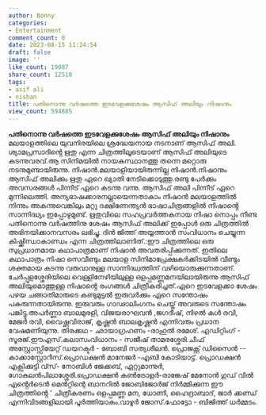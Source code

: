 ```yaml
---
author: Bonny
categories:
- Entertainment
comment_count: 0
date: 2023-08-15 11:24:54
draft: false
image: ''
like_count: 19087
share_count: 12518
tags:
- asif ali
- nishan
title: പതിനൊന്നു വർഷത്തെ ഇടവേളക്കുശേഷം ആസിഫ് അലിയും നിഷാനും
view_count: 594885
---
```


**പതിനൊന്നു വർഷത്തെ ഇടവേളക്കുശേഷം ആസിഫ് അലിയും നിഷാനും** മലയാളത്തിലെ യുവനിരയിലെ ശ്രദ്ധേയനായ നടനാണ് ആസിഫ് അലി. ശ്യാമപ്രസാദിൻ്റെ ഋതു എന്ന ചിത്രത്തിലൂടെയാണ് ആസിഫ് അലിയുടെ കടന്നുവരവ്.ആ സിനിമയിൽ നായകസ്ഥാനത്തു തന്നെ മറ്റൊരു നടനുമുണ്ടായിരുന്നു. നിഷാൻ.മലയാളിയായിരുന്നില്ല നിഷാൻ.നിഷാനും ആസിഫ് അലിക്കും ഋതു ഏറെ ഖ്യാതി നേടിക്കൊടുത്തു.രണ്ടു പേർക്കും അവസരങ്ങൾ പിന്നീട് ഏറെ കടന്നു വന്നു. ആസിഫ് അലി പിന്നീട് ഏറെ മുന്നിലെത്തി. അന്യഭാഷക്കാരനല്ലായെന്നതാകാം നിഷാൻ മലയാളത്തിൽ നിന്നും അകന്നുവെങ്കിലും മറ്റു ദക്ഷിണേന്ത്യൻ ഭാഷാചിത്രങ്ങളിൽ നിഷാൻ്റെ സാന്നിദ്ധ്യം ഇപ്പോഴുമുണ്ട്. [](http://13.232.38.164/wp-content/uploads/2023/08/fffffff-2.jpg)ഋതുവിലെ സഹപ്രവർത്തകനായ നിഷാ നൊപ്പം നീണ്ട പതിനൊന്നു വർഷത്തിനു ശേഷം ആസിഫ് അലിക്ക് ഇപ്പോൾ ഒരു ചിത്രത്തിൽ അഭിനയിക്കാനവസരം ലഭിച്ചു. ദിൻ ജിത്ത് അയ്യത്താൻ സംവിധാനം ചെയ്യുന്ന കിഷ്ക്കിന്ധാകാണ്ഡം എന്ന ചിത്രത്തിലാണിത്.:ഈ ചിത്രത്തിലെ ഒരു സുപ്രധാനമായ കഥാപാത്രമാണ് നിഷാൻ അവതരിപ്പിക്കുന്നത്. ഇതിലെ കഥാപാത്രം നിഷാ സെവീണ്ടും മലയാള സിനിമാപ്രേക്ഷകർക്കിടയിൽ വീണ്ടും ശക്തമായ കടന്നു വരുവാനുള്ള സാന്നിദ്ധ്വത്തിന് വഴിയൊരുക്കുന്നതാണ്. ചേർപ്പുളശ്ശേരിയിലെ വെള്ളിനേഴിയിലുള്ള ഒളപ്പമണ്ണമനയിലായിരുന്നു ആസിഫ് അലിയുമൊത്തുള്ള നിഷാൻ്റെ രംഗങ്ങൾ ചിത്രീകരിച്ചത്.ഏറെ ഇടവേളക്കാ ശേഷം പഴയ ചങ്ങാതിമാരുടെ കണ്ടുമുട്ടൽ ഇരുവർക്കും ഏറെ സന്തോഷം പകരുന്നതായിരുന്നു. ഇരുവരും ഗാഢാലിംഗനം ചെയ്ത് അവരുടെ സന്തോഷം പങ്കിട്ടു.അപർണ്ണാ ബാലമുരളി, വിജയരാഘവൻ ,ജഗദീഷ്, നിഴൽ കൾ രവി, മേജർ രവി, വൈഷ്ണവിരാജ്, കൃഷ്ണൻ ബാലകൃഷ്ണൻ എന്നിവരും പ്രധാന വേഷമണിയുന്നു. തിരക്കഥ - ഛായാഗ്രഹണം -രാഹുൽ രമേശ്. എഡിറ്റിംഗ്‌ - സൂരജ്.ഈഎസ്.കലാസംവിധാനം - സജീഷ് താമരശ്ശേരി.ചീഫ് അസ്റ്റോസ്സിയേറ്റ് ഡയറക്ടർ - ബോബി സത്യശീലൻ. പ്രൊജക്റ്റ് ഡിസൈൻ -- കാക്കാസ്റ്റോറീസ്.പ്രൊഡക്ഷൻ മാനേജർ -എബി കോടിയാട്ട്. പ്രൊഡക്ഷൻ എക്സിക്കുട്ടി വ്സ്- നോബിൾ ജേക്കബ്, ഏറ്റുമാന്നുർ, ഗോകുലൻപിലാശ്ശേരി.പ്രൊഡക്ഷൻ കൺട്രോളർ-രാജേഷ് മേനോൻ ഗുഡ് വിൽ എൻ്റെർടെൻ മെൻറ്റിന്റെ ബാനറിൽ ജോബിജോർജ് നിർമ്മിക്കുന്ന ഈ ചിത്രത്തിൻ്റെ ' ചിത്രീകരണം ഒളപ്പമണ്ണ മന, ധോണി, ഹൈദ്രാബാദ്, ജാർ ക്കണ്ഡ് എന്നിവിടങ്ങളിലായി പൂർത്തിയാകും.വാഴൂർ ജോസ്.ഫോട്ടോ - ബിജിത്ത് ധർമ്മടം.